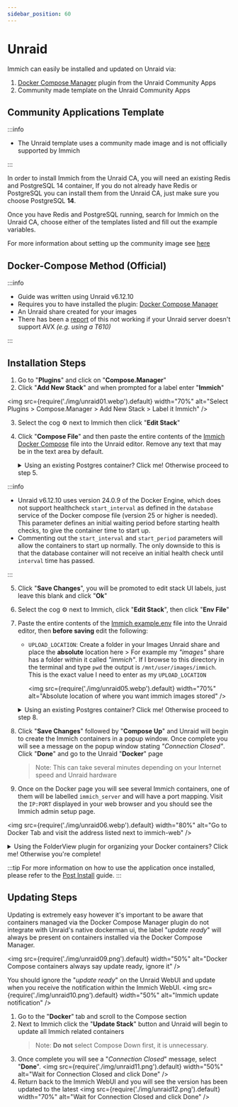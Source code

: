 ```yaml
---
sidebar_position: 60
---
```


# Unraid

Immich can easily be installed and updated on Unraid via:

1. [Docker Compose Manager](https://forums.unraid.net/topic/114415-plugin-docker-compose-manager/) plugin from the Unraid Community Apps
2. Community made template on the Unraid Community Apps

## Community Applications Template

:::info

- The Unraid template uses a community made image and is not officially supported by Immich

:::

In order to install Immich from the Unraid CA, you will need an existing Redis and PostgreSQL 14 container, If you do not already have Redis or PostgreSQL you can install them from the Unraid CA, just make sure you choose PostgreSQL **14**.

Once you have Redis and PostgreSQL running, search for Immich on the Unraid CA, choose either of the templates listed and fill out the example variables.

For more information about setting up the community image see [here](https://github.com/imagegenius/docker-immich#application-setup)

## Docker-Compose Method (Official)

:::info

- Guide was written using Unraid v6.12.10
- Requires you to have installed the plugin: [Docker Compose Manager](https://forums.unraid.net/topic/114415-plugin-docker-compose-manager/)
- An Unraid share created for your images
- There has been a [report](https://forums.unraid.net/topic/130006-errortraps-traps-node27707-trap-invalid-opcode-ip14fcfc8d03c0-sp7fff32889dd8-more/#comment-1189395) of this not working if your Unraid server doesn't support AVX _(e.g. using a T610)_

:::

## Installation Steps

1. Go to "**Plugins**" and click on "**Compose.Manager**"
2. Click "**Add New Stack**" and when prompted for a label enter "**Immich**"

<img
src={require('./img/unraid01.webp').default}
width="70%"
alt="Select Plugins > Compose.Manager > Add New Stack > Label it Immich"
/>

3.  Select the cog ⚙️ next to Immich then click "**Edit Stack**"
4.  Click "**Compose File**" and then paste the entire contents of the [Immich Docker Compose](https://github.com/immich-app/immich/releases/latest/download/docker-compose.yml) file into the Unraid editor. Remove any text that may be in the text area by default.
    
    <details >
        <summary>Using an existing Postgres container? Click me! Otherwise proceed to step 5.</summary>
        <ul>
            <li>Comment out the database service</li>
            <img
                src={require('./img/unraid02.png').default}
                width="50%"
                alt="Comment out database service in the compose file"
            />
            <li>Comment out the database dependency for <b>each service</b> <i>(example in screenshot below only shows 2 of the services - ensure you do this for all services)</i></li>
            <img
                src={require('./img/unraid03.png').default}
                width="50%"
                alt="Comment out every reference to the database service in the compose file"
            />
            <li>Comment out the volumes</li>
            <img
                src={require('./img/unraid04.png').default}
                width="20%"
                alt="Comment out database volume"
            />
        </ul>
    </details>

:::info

- Unraid v6.12.10 uses version 24.0.9 of the Docker Engine, which does not support healthcheck `start_interval` as defined in the `database` service of the Docker compose file (version 25 or higher is needed). This parameter defines an initial waiting period before starting health checks, to give the container time to start up.
- Commenting out the `start_interval` and `start_period` parameters will allow the containers to start up normally. The only downside to this is that the database container will not receive an initial health check until `interval` time has passed.

:::

5.  Click "**Save Changes**", you will be promoted to edit stack UI labels, just leave this blank and click "**Ok**"
6.  Select the cog ⚙️ next to Immich, click "**Edit Stack**", then click "**Env File**"
7.  Paste the entire contents of the [Immich example.env](https://github.com/immich-app/immich/releases/latest/download/example.env) file into the Unraid editor, then **before saving** edit the following:

    - `UPLOAD_LOCATION`: Create a folder in your Images Unraid share and place the **absolute** location here > For example my _"images"_ share has a folder within it called _"immich"_. If I browse to this directory in the terminal and type `pwd` the output is `/mnt/user/images/immich`. This is the exact value I need to enter as my `UPLOAD_LOCATION`

      <img
      src={require('./img/unraid05.webp').default}
      width="70%"
      alt="Absolute location of where you want immich images stored"
      />

    <details >
        <summary>Using an existing Postgres container? Click me! Otherwise proceed to step 8.</summary>
        <p>Update the following database variables as relevant to your Postgres container:</p>
        <ul>
            <li><code>DB_HOSTNAME</code></li>
            <li><code>DB_USERNAME</code></li>
            <li><code>DB_PASSWORD</code></li>
            <li><code>DB_DATABASE_NAME</code></li>
            <li><code>DB_PORT</code></li>
        </ul>
    </details>

8.  Click "**Save Changes**" followed by "**Compose Up**" and Unraid will begin to create the Immich containers in a popup window. Once complete you will see a message on the popup window stating _"Connection Closed"_. Click "**Done**" and go to the Unraid "**Docker**" page

    > Note: This can take several minutes depending on your Internet speed and Unraid hardware

9.  Once on the Docker page you will see several Immich containers, one of them will be labelled `immich_server` and will have a port mapping. Visit the `IP:PORT` displayed in your web browser and you should see the Immich admin setup page.

<img
src={require('./img/unraid06.webp').default}
width="80%"
alt="Go to Docker Tab and visit the address listed next to immich-web"
/>

<details >
    <summary>Using the FolderView plugin for organizing your Docker containers? Click me! Otherwise you're complete!</summary>
    <p>If you are using the FolderView plugin go the Docker tab and select "<b>New Folder</b>".<br />Label it <i>"Immich"</i> and use this URL as the logo: https://raw.githubusercontent.com/immich-app/immich/main/design/immich-logo.png<br/>Then simply select all the Immich related containers before clicking "<b>Submit</b>"</p>
    <img
        src={require('./img/unraid07.webp').default}
        width="80%"
        alt="Go to Docker Tab and visit the address listed next to immich-web"
    />
    <img
        src={require('./img/unraid08.webp').default}
        width="90%"
        alt="Go to Docker Tab and visit the address listed next to immich-web"
    />
    
</details>

:::tip
For more information on how to use the application once installed, please refer to the [Post Install](/docs/install/post-install.mdx) guide.
:::

## Updating Steps

Updating is extremely easy however it's important to be aware that containers managed via the Docker Compose Manager plugin do not integrate with Unraid's native dockerman ui, the label "_update ready_" will always be present on containers installed via the Docker Compose Manager.

<img
src={require('./img/unraid09.png').default}
width="50%"
alt="Docker Compose containers always say update ready, ignore it"
/>

You should ignore the "_update ready_" on the Unraid WebUI and update when you receive the notification within the Immich WebUI.
<img
src={require('./img/unraid10.png').default}
width="50%"
alt="Immich update notification"
/>

1. Go to the "**Docker**" tab and scroll to the Compose section
2. Next to Immich click the "**Update Stack**" button and Unraid will begin to update all Immich related containers
   > Note: **Do not** select Compose Down first, it is unnecessary.
3. Once complete you will see a "_Connection Closed_" message, select "**Done**".
   <img
   src={require('./img/unraid11.png').default}
   width="50%"
   alt="Wait for Connection Closed and click Done"
   />
4. Return back to the Immich WebUI and you will see the version has been updated to the latest
   <img
   src={require('./img/unraid12.png').default}
   width="70%"
   alt="Wait for Connection Closed and click Done"
   />
